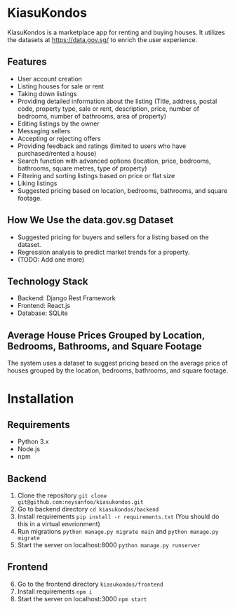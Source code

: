 # KiasuKondos

KiasuKondos is a marketplace app for renting and buying houses. It utilizes the datasets at https://data.gov.sg/ to enrich the user experience.

## Features
- User account creation
- Listing houses for sale or rent
- Taking down listings
- Providing detailed information about the listing (Title, address, postal code, property type, sale or rent, description, price, number of bedrooms, number of bathrooms, area of property)
- Editing listings by the owner
- Messaging sellers
- Accepting or rejecting offers
- Providing feedback and ratings (limited to users who have purchased/rented a house)
- Search function with advanced options (location, price, bedrooms, bathrooms, square metres, type of property)
- Filtering and sorting listings based on price or flat size
- Liking listings
- Suggested pricing based on location, bedrooms, bathrooms, and square footage.

## How We Use the data.gov.sg Dataset
- Suggested pricing for buyers and sellers for a listing based on the dataset.
- Regression analysis to predict market trends for a property.
- (TODO: Add one more)

## Technology Stack
- Backend: Django Rest Framework
- Frontend: React.js
- Database: SQLite

## Average House Prices Grouped by Location, Bedrooms, Bathrooms, and Square Footage
The system uses a dataset to suggest pricing based on the average price of houses grouped by the location, bedrooms, bathrooms, and square footage.


# Installation

## Requirements
- Python 3.x
- Node.js
- npm

## Backend
1. Clone the repository `git clone git@github.com:neysanfoo/kiasukondos.git`
2. Go to backend directory `cd kiasukondos/backend`
3. Install requirements `pip install -r requirements.txt` (You should do this in a virtual envrionment)
4. Run migrations `python manage.py migrate main` and `python manage.py migrate`
5. Start the server on localhost:8000 `python manage.py runserver`

## Frontend
6. Go to the frontend directory `kiasukondos/frontend`
7. Install requirements `npm i`
8. Start the server on localhost:3000 `npm start`

